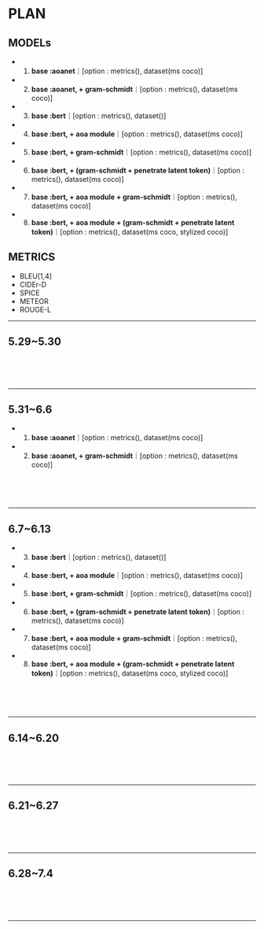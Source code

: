 # PLAN

## MODELs
- 1. <b>base :aoanet</b>｜[option : metrics(), dataset(ms coco)]
- 2. <b>base :aoanet, + gram-schmidt</b>｜[option : metrics(), dataset(ms coco)]
- 3. <b>base :bert</b>｜[option : metrics(), dataset()]
- 4. <b>base :bert, + aoa module</b>｜[option : metrics(), dataset(ms coco)]
- 5. <b>base :bert, + gram-schmidt</b>｜[option : metrics(), dataset(ms coco)]
- 6. <b>base :bert, + (gram-schmidt + penetrate latent token)</b>｜[option : metrics(), dataset(ms coco)]
- 7. <b>base :bert, + aoa module + gram-schmidt</b>｜[option : metrics(), dataset(ms coco)]
- 8. <b>base :bert, + aoa module + (gram-schmidt + penetrate latent token)</b>｜[option : metrics(), dataset(ms coco, stylized coco)]

## METRICS
- BLEU[1,4]
- CIDEr-D
- SPICE
- METEOR
- ROUGE-L

---

## 5.29~5.30
 
<br><br><br>

---

## 5.31~6.6

- 1. <b>base :aoanet</b>｜[option : metrics(), dataset(ms coco)]
- 2. <b>base :aoanet, + gram-schmidt</b>｜[option : metrics(), dataset(ms coco)]


<br><br><br>

---

## 6.7~6.13

- 3. <b>base :bert</b>｜[option : metrics(), dataset()]
- 4. <b>base :bert, + aoa module</b>｜[option : metrics(), dataset(ms coco)]
- 5. <b>base :bert, + gram-schmidt</b>｜[option : metrics(), dataset(ms coco)]
- 6. <b>base :bert, + (gram-schmidt + penetrate latent token)</b>｜[option : metrics(), dataset(ms coco)]
- 7. <b>base :bert, + aoa module + gram-schmidt</b>｜[option : metrics(), dataset(ms coco)]
- 8. <b>base :bert, + aoa module + (gram-schmidt + penetrate latent token)</b>｜[option : metrics(), dataset(ms coco, stylized coco)]


<br><br><br>

---

## 6.14~6.20

<br><br><br>

---

## 6.21~6.27

<br><br><br>

---

## 6.28~7.4

<br><br><br>

---


